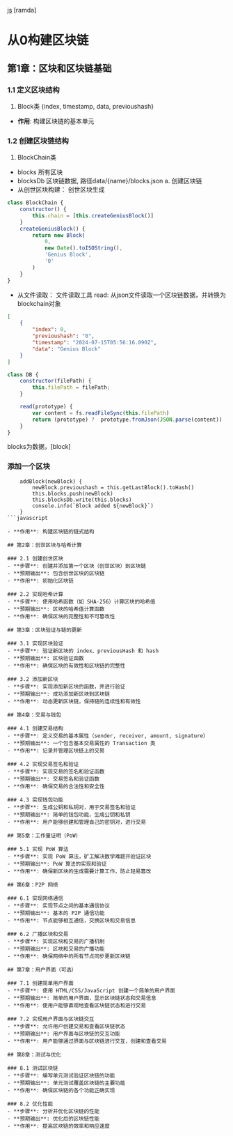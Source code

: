 [js](https://www.runoob.com/js/js-howto.html)
[ramda]

# 从0构建区块链

## 第1章：区块和区块链基础

### 1.1 定义区块结构
1. Block类 {index, timestamp, data, previoushash}

- **作用**: 构建区块链的基本单元

### 1.2 创建区块链结构
1. BlockChain类
- blocks 所有区块
- blocksDb 区块链数据,  路径data/{name}/blocks.json
a. 创建区块链
- 从创世区块构建： 创世区块生成
```js
class BlockChain {
    constructor() {
        this.chain = [this.createGeniusBlock()]
    }
    createGeniusBlock() {
        return new Block(
            0,
            new Date().toISOString(),
            'Genius Block',
            '0'
        )
    }   
}
```
- 从文件读取：
 文件读取工具
 read: 从json文件读取一个区块链数据，并转换为blockchain对象

```json
[
    {
        "index": 0,
        "previoushash": "0",
        "timestamp": "2024-07-15T05:56:16.090Z",
        "data": "Genius Block"
    }
]
```


```js
class DB {
    constructor(filePath) {
        this.filePath = filePath;
    }

    read(prototype) {
        var content = fs.readFileSync(this.filePath)
        return (prototype) ?  prototype.fromJson(JSON.parse(content)) :JSON.parse(content);
    }
}
```
blocks为数据，[block] 

### 添加一个区块


```
    addBlock(newBlock) {
        newBlock.previoushash = this.getLastBlock().toHash()
        this.blocks.push(newBlock)
        this.blocksDb.write(this.blocks)
        console.info(`Block added ${newBlock}`)
    }
```javascript

- **作用**: 构建区块链的链式结构

## 第2章：创世区块与哈希计算

### 2.1 创建创世区块
- **步骤**: 创建并添加第一个区块（创世区块）到区块链
- **预期输出**: 包含创世区块的区块链
- **作用**: 初始化区块链

### 2.2 实现哈希计算
- **步骤**: 使用哈希函数（如 SHA-256）计算区块的哈希值
- **预期输出**: 区块的哈希值计算函数
- **作用**: 确保区块的完整性和不可篡改性

## 第3章：区块验证与链的更新

### 3.1 实现区块验证
- **步骤**: 验证新区块的 index、previousHash 和 hash
- **预期输出**: 区块验证函数
- **作用**: 确保区块的有效性和区块链的完整性

### 3.2 添加新区块
- **步骤**: 实现添加新区块的函数，并进行验证
- **预期输出**: 成功添加新区块到区块链
- **作用**: 动态更新区块链，保持链的连续性和有效性

## 第4章：交易与钱包

### 4.1 创建交易结构
- **步骤**: 定义交易的基本属性（sender, receiver, amount, signature）
- **预期输出**: 一个包含基本交易属性的 Transaction 类
- **作用**: 记录并管理区块链上的交易

### 4.2 实现交易签名和验证
- **步骤**: 实现交易的签名和验证函数
- **预期输出**: 交易签名和验证函数
- **作用**: 确保交易的合法性和安全性

### 4.3 实现钱包功能
- **步骤**: 生成公钥和私钥对，用于交易签名和验证
- **预期输出**: 简单的钱包功能，生成公钥和私钥
- **作用**: 用户能够创建和管理自己的密钥对，进行交易

## 第5章：工作量证明（PoW）

### 5.1 实现 PoW 算法
- **步骤**: 实现 PoW 算法，矿工解决数学难题并验证区块
- **预期输出**: PoW 算法的实现和验证
- **作用**: 确保新区块的生成需要计算工作，防止轻易篡改

## 第6章：P2P 网络

### 6.1 实现网络通信
- **步骤**: 实现节点之间的基本通信协议
- **预期输出**: 基本的 P2P 通信功能
- **作用**: 节点能够相互通信，交换区块和交易信息

### 6.2 广播区块和交易
- **步骤**: 实现区块和交易的广播机制
- **预期输出**: 区块和交易的广播功能
- **作用**: 确保网络中的所有节点同步更新区块链

## 第7章：用户界面（可选）

### 7.1 创建简单用户界面
- **步骤**: 使用 HTML/CSS/JavaScript 创建一个简单的用户界面
- **预期输出**: 简单的用户界面，显示区块链状态和交易信息
- **作用**: 使用户能够直观地查看区块链状态和进行交易

### 7.2 实现用户界面与区块链交互
- **步骤**: 允许用户创建交易和查看区块链状态
- **预期输出**: 用户界面与区块链的交互功能
- **作用**: 用户能够通过界面与区块链进行交互，创建和查看交易

## 第8章：测试与优化

### 8.1 测试区块链
- **步骤**: 编写单元测试验证区块链的功能
- **预期输出**: 单元测试覆盖区块链的主要功能
- **作用**: 确保区块链的各个功能正确实现

### 8.2 优化性能
- **步骤**: 分析并优化区块链的性能
- **预期输出**: 优化后的区块链性能
- **作用**: 提高区块链的效率和响应速度


